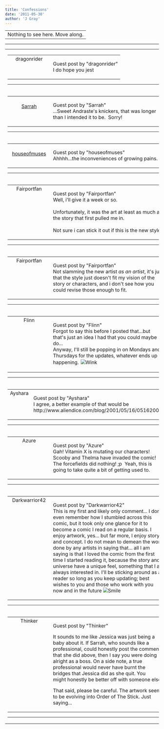 ```yaml
---
title: 'Confessions'
date: '2011-05-30'
author: 'J Gray'
---
```


<div>
<!-- Main content here -->
<table border="0" class="post"><tbody><tr><td>
   
   <div class="post_body">
       Nothing to see here. Move along. <br>
   </div>
   </td></tr>
   </tbody></table><hr><table style="width:100%; border:0;" class="comment_table"><tbody><tr><td width="100%"><a name=""> </a><div style="width:100%;" class="comment"><table border="0" width="100%"><tbody><tr><td align="center" valign="top" width="125">
<span class="comment_title"><center>dragonrider<br></center><a name="614">&nbsp;</a></span><br>
<center><img src="https://www.gravatar.com/avatar.php?gravatar_id=48c12052d3b9ef2c281dd80750edc19d&amp;default=http%3A%2F%2Fmysteriesofthearcana.com%2Ftemplates%2Fmain%2Fimages%2Favatar.gif&amp;size=80&amp;rating=g" border="0" alt=""></center>
</td>
<td valign="top">


<p class="comment_text"> </p><p class="comment_text"><span class="forum_info">Guest post by "dragonrider"</span><br> I do hope you jest<br></p>
 

</td></tr></tbody></table>
<hr></div></td></tr><tr><td width="100%"><a name=""> </a><div style="width:100%;" class="comment"><table border="0" width="100%"><tbody><tr><td align="center" valign="top" width="125">
<span class="comment_title"><center><br><a href="http://www.eldlor.com" target="_blank">Sarrah</a><br></center><a name="616">&nbsp;</a></span><br>
<center><img src="https://www.gravatar.com/avatar.php?gravatar_id=3793f621dea5d2edeb02cd7209a6dfc0&amp;default=http%3A%2F%2Fmysteriesofthearcana.com%2Ftemplates%2Fmain%2Fimages%2Favatar.gif&amp;size=80&amp;rating=g" border="0" alt=""></center>
</td>
<td valign="top">


<p class="comment_text"> </p><p class="comment_text"><span class="forum_info">Guest post by "Sarrah"</span><br> ...Sweet Andraste's knickers, that was longer than I intended it to be.&nbsp; Sorry!</p>
 

</td></tr></tbody></table>
<hr></div></td></tr><tr><td width="100%"><a name=""> </a><div style="width:100%;" class="comment"><table border="0" width="100%"><tbody><tr><td align="center" valign="top" width="125">
<span class="comment_title"><center><br><a href="http://houseofthemuses.com" target="_blank">houseofmuses</a><br></center><a name="617">&nbsp;</a></span><br>
<center><img src="https://www.gravatar.com/avatar.php?gravatar_id=dffefd4180c7a9ac94cb1d941fe9b4bc&amp;default=http%3A%2F%2Fmysteriesofthearcana.com%2Ftemplates%2Fmain%2Fimages%2Favatar.gif&amp;size=80&amp;rating=g" border="0" alt=""></center>
</td>
<td valign="top">


<p class="comment_text"> </p><p class="comment_text"><span class="forum_info">Guest post by "houseofmuses"</span><br> Ahhhh...the inconveniences of growing pains. :/</p>
 

</td></tr></tbody></table>
<hr></div></td></tr><tr><td width="100%"><a name=""> </a><div style="width:100%;" class="comment"><table border="0" width="100%"><tbody><tr><td align="center" valign="top" width="125">
<span class="comment_title"><center>Fairportfan<br></center><a name="618">&nbsp;</a></span><br>
<center><img src="https://www.gravatar.com/avatar.php?gravatar_id=e993a1f35e0339a50a7ec5148aaf81d4&amp;default=http%3A%2F%2Fmysteriesofthearcana.com%2Ftemplates%2Fmain%2Fimages%2Favatar.gif&amp;size=80&amp;rating=g" border="0" alt=""></center>
</td>
<td valign="top">


<p class="comment_text"> </p><p class="comment_text"><span class="forum_info">Guest post by "Fairportfan"</span><br> Well, i'll give it a week or so.
<br>
<br>Unfortunately, it was the art at least as much as the story that first pulled me in.
<br>
<br>Not sure i can stick it out if this is the new style.</p>
 

</td></tr></tbody></table>
<hr></div></td></tr><tr><td width="100%"><a name=""> </a><div style="width:100%;" class="comment"><table border="0" width="100%"><tbody><tr><td align="center" valign="top" width="125">
<span class="comment_title"><center>Fairportfan<br></center><a name="619">&nbsp;</a></span><br>
<center><img src="https://www.gravatar.com/avatar.php?gravatar_id=eadfaff19262636d50b2afcca4ef4582&amp;default=http%3A%2F%2Fmysteriesofthearcana.com%2Ftemplates%2Fmain%2Fimages%2Favatar.gif&amp;size=80&amp;rating=g" border="0" alt=""></center>
</td>
<td valign="top">


<p class="comment_text"> </p><p class="comment_text"><span class="forum_info">Guest post by "Fairportfan"</span><br> Not slamming the new artist <i>as an artist</i>, it's just that the style just doesn't fit my vision of the story or characters, and i don't see how you could revise those enough to fit.</p>
 

</td></tr></tbody></table>
<hr></div></td></tr><tr><td width="100%"><a name=""> </a><div style="width:100%;" class="comment"><table border="0" width="100%"><tbody><tr><td align="center" valign="top" width="125">
<span class="comment_title"><center>Flinn<br></center><a name="621">&nbsp;</a></span><br>
<center><img src="https://www.gravatar.com/avatar.php?gravatar_id=4ee947d07e31f2ae0a9363edd898d53d&amp;default=http%3A%2F%2Fmysteriesofthearcana.com%2Ftemplates%2Fmain%2Fimages%2Favatar.gif&amp;size=80&amp;rating=g" border="0" alt=""></center>
</td>
<td valign="top">


<p class="comment_text"> </p><p class="comment_text"><span class="forum_info">Guest post by "Flinn"</span><br> Forgot to say this before I posted that...but that's just an idea I had that you could maybe do...<br>Anyway, I'll still be popping in on Mondays and Thursdays for the updates, whatever ends up happening. <img alt=" Wink " src="/smilies/wink1.gif" border="0" hspace="2" vspace="2"><br></p>
 

</td></tr></tbody></table>
<hr></div></td></tr><tr><td width="100%"><a name=""> </a><div style="width:100%;" class="comment"><table border="0" width="100%"><tbody><tr><td align="center" valign="top" width="125">
<span class="comment_title"><center>Ayshara<br></center><a name="622">&nbsp;</a></span><br>
<center><img src="https://www.gravatar.com/avatar.php?gravatar_id=6f86cb0ffa70485e791906edfc2d1247&amp;default=http%3A%2F%2Fmysteriesofthearcana.com%2Ftemplates%2Fmain%2Fimages%2Favatar.gif&amp;size=80&amp;rating=g" border="0" alt=""></center>
</td>
<td valign="top">


<p class="comment_text"> </p><p class="comment_text"><span class="forum_info">Guest post by "Ayshara"</span><br> I agree, a better example of that would be http://www.aliendice.com/blog/2001/05/16/05162001/<br></p>
 

</td></tr></tbody></table>
<hr></div></td></tr><tr><td width="100%"><a name=""> </a><div style="width:100%;" class="comment"><table border="0" width="100%"><tbody><tr><td align="center" valign="top" width="125">
<span class="comment_title"><center>Azure<br></center><a name="623">&nbsp;</a></span><br>
<center><img src="https://www.gravatar.com/avatar.php?gravatar_id=e97cdf9829a7ba88e5e10e1f4633b131&amp;default=http%3A%2F%2Fmysteriesofthearcana.com%2Ftemplates%2Fmain%2Fimages%2Favatar.gif&amp;size=80&amp;rating=g" border="0" alt=""></center>
</td>
<td valign="top">


<p class="comment_text"> </p><p class="comment_text"><span class="forum_info">Guest post by "Azure"</span><br> Gah! Vitamin X is mutating our characters! Scooby and Thelma have invaded the comic! The forcefields did nothing! ;p&nbsp; Yeah, this is going to take quite a bit of getting used to.<br></p>
 

</td></tr></tbody></table>
<hr></div></td></tr><tr><td width="100%"><a name=""> </a><div style="width:100%;" class="comment"><table border="0" width="100%"><tbody><tr><td align="center" valign="top" width="125">
<span class="comment_title"><center>Darkwarrior42<br></center><a name="624">&nbsp;</a></span><br>
<center><img src="https://www.gravatar.com/avatar.php?gravatar_id=0ce5a1e25945aaeb896867e3e843e3ee&amp;default=http%3A%2F%2Fmysteriesofthearcana.com%2Ftemplates%2Fmain%2Fimages%2Favatar.gif&amp;size=80&amp;rating=g" border="0" alt=""></center>
</td>
<td valign="top">


<p class="comment_text"> </p><p class="comment_text"><span class="forum_info">Guest post by "Darkwarrior42"</span><br> This is my first and likely only comment... I don't even remember how I stumbled across this comic, but it took only one glance for it to become a comic I read on a regular basis. I enjoy artwork, yes... but far more, I enjoy story and concept. I do not mean to demean the work done by any artists in saying that... all I am saying is that I loved the comic from the first time I started reading it, because the story and universe have a unique feel, something that I am always interested in. I'll be sticking around as a reader so long as you keep updating; best wishes to you and those who work with you now and in the future <img src="/smilies/smile.gif" alt="Smile" border="0"><br></p>
 

</td></tr></tbody></table>
<hr></div></td></tr><tr><td width="100%"><a name=""> </a><div style="width:100%;" class="comment"><table border="0" width="100%"><tbody><tr><td align="center" valign="top" width="125">
<span class="comment_title"><center>Thinker<br></center><a name="625">&nbsp;</a></span><br>
<center><img src="https://www.gravatar.com/avatar.php?gravatar_id=305427fe0a60ca096930c03565ca029c&amp;default=http%3A%2F%2Fmysteriesofthearcana.com%2Ftemplates%2Fmain%2Fimages%2Favatar.gif&amp;size=80&amp;rating=g" border="0" alt=""></center>
</td>
<td valign="top">


<p class="comment_text"> </p><p class="comment_text"><span class="forum_info">Guest post by "Thinker"</span><br> </p><p>It sounds to me like Jessica was just being a baby about it. If Sarrah, who sounds like a professional, could honestly post&nbsp;the comment that she did above, then&nbsp;I say you were doing alright as a&nbsp;boss. On a side note, a true professional would never have burnt the bridges that Jessica did as she quit. You might&nbsp;honestly be better off with someone else.</p><p>That said, please be careful. The artwork seems to be evolving into Order of The Stick. Just saying...&nbsp;</p>
 

</td></tr></tbody></table>
<hr></div></td></tr></tbody></table>
<!-- End main content -->
              </div>
